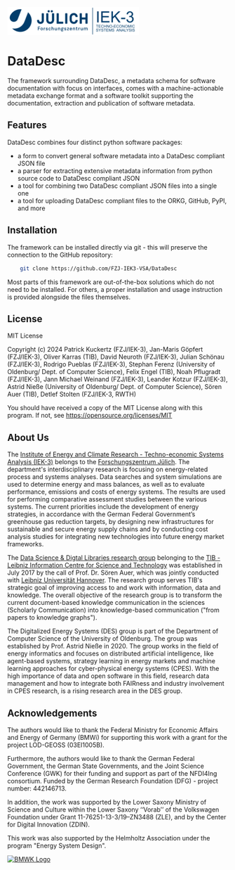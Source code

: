 <a href="https://www.fz-juelich.de/en/iek/iek-3"><img src="https://raw.githubusercontent.com/OfficialCodexplosive/README_Assets/862a93188b61ab4dd0eebde3ab5daad636e129d5/FJZ_IEK-3_logo.svg" alt="FZJ Logo" width="300px"></a>

# DataDesc

The framework surrounding DataDesc, a metadata schema for software documentation with focus on interfaces, comes with a machine-actionable metadata exchange format and a software toolkit supporting the documentation, extraction and publication of software metadata.

## Features
DataDesc combines four distinct python software packages:
- a form to convert general software metadata into a DataDesc compliant JSON file
- a parser for extracting extensive metadata information from python source code to DataDesc compliant JSON
- a tool for combining two DataDesc compliant JSON files into a single one
- a tool for uploading DataDesc compliant files to the ORKG, GitHub, PyPI, and more

## Installation
The framework can be installed directly via git - this will preserve the connection to the GitHub repository:
```bash
	git clone https://github.com/FZJ-IEK3-VSA/DataDesc
```

Most parts of this framework are out-of-the-box solutions which do not need to be installed. For others, a proper installation and usage instruction is provided alongside the files themselves.

## License

MIT License

Copyright (c) 2024 Patrick Kuckertz (FZJ/IEK-3), Jan-Maris Göpfert (FZJ/IEK-3), Oliver Karras (TIB), David Neuroth (FZJ/IEK-3), Julian Schönau (FZJ/IEK-3), Rodrigo Pueblas (FZJ/IEK-3), Stephan Ferenz (University of Oldenburg/ Dept. of Computer Science), Felix Engel (TIB), Noah Pflugradt (FZJ/IEK-3), Jann Michael Weinand (FZJ/IEK-3), Leander Kotzur (FZJ/IEK-3), Astrid Nieße (University of Oldenburg/ Dept. of Computer Science), Sören Auer (TIB), Detlef Stolten (FZJ/IEK-3, RWTH)

You should have received a copy of the MIT License along with this program.
If not, see https://opensource.org/licenses/MIT

## About Us

The [Institute of Energy and Climate Research - Techno-economic Systems Analysis (IEK-3)](https://www.fz-juelich.de/en/iek/iek-3) belongs to the [Forschungszentrum Jülich](https://www.fz-juelich.de/en). The department's interdisciplinary research is focusing on energy-related process and systems analyses. Data searches and system simulations are used to determine energy and mass balances, as well as to evaluate performance, emissions and costs of energy systems. The results are used for performing comparative assessment studies between the various systems. The current priorities include the development of energy strategies, in accordance with the German Federal Government’s greenhouse gas reduction targets, by designing new infrastructures for sustainable and secure energy supply chains and by conducting cost analysis studies for integrating new technologies into future energy market frameworks.

The [Data Science & Digtal Libraries research group](https://www.tib.eu/en/research-development/research-groups-and-labs/data-science-digital-libraries) belonging to the [TIB - Leibniz Information Centre for Science and Technology](https://www.tib.eu/en/) was established in July 2017 by the call of Prof. Dr. Sören Auer, which was jointly conducted with [Leibniz Universität Hannover](https://www.uni-hannover.de/de/). The research group serves TIB's strategic goal of improving access to and work with information, data and knowledge. The overall objective of the research group is to transform the current document-based knowledge communication in the sciences (Scholarly Communication) into knowledge-based communication ("from papers to knowledge graphs").

The Digitalized Energy Systems (DES) group is part of the Department of Computer Science of the University of Oldenburg. The group was established by Prof. Astrid Nieße in 2020. The group works in the field of energy informatics and focuses on distributed artificial intelligence, like agent-based systems, strategy learning in energy markets and machine learning approaches for cyber-physical energy systems (CPES).  With the high importance of data and open software in this field, research data management and how to integrate both FAIRness and industry involvement in CPES research, is a rising research area in the DES group.

## Acknowledgements
The authors would like to thank the Federal Ministry for Economic Affairs and Energy of Germany (BMWi) for supporting this work with a grant for the project LOD-GEOSS (03EI1005B).

Furthermore, the authors would like to thank the German Federal Government, the German State Governments, and the Joint Science Conference (GWK) for their funding and support as part of the NFDI4Ing consortium. Funded by the German Research Foundation (DFG) - project number: 442146713.

In addition, the work was supported by the Lower Saxony Ministry of Science and Culture within the Lower Saxony ‘‘Vorab’’ of the Volkswagen Foundation under Grant 11-76251-13-3/19–ZN3488 (ZLE), and by the Center for Digital Innovation (ZDIN).

This work was also supported by the Helmholtz Association under the program "Energy System Design".

<a href="https://www.bmwk.de/Navigation/EN/Home/home.html"><img src="https://www.bmwk.de/SiteGlobals/BMWI/StyleBundles/Bilder/bmwi_logo_en.svg?__blob=normal&v=13" alt="BMWK Logo" width="130px"></a>

